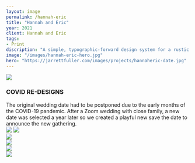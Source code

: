 ```yaml
---
layout: image
permalink: /hannah-eric
title: "Hannah and Eric"
year: 2021
client: Hannah and Eric
tags:
- Print
discription: "A simple, typographic-forward design system for a rustic spring wedding. We worked closely with the couple to create a typographic hierarchy for display content across print and digital assets as well as custom illlustrations. After the wedding was postponed due to COVID-19, we developed a playful redesign to invite guests to the new event."
image: "/images/hannah-eric-hero.jpg"
hero: "https://jarrettfuller.com/images/projects/hannaheric-date.jpg"
---
```



<img src="https://jarrettfuller.com/images/projects/hannaheric-date-covid.jpg">
<div class="right"><h3>COVID RE-DESIGNS</h3>The original wedding date had to be postponed due to the early months of the COVID-19 pandemic. After a Zoom wedding with close family, a new date was selected a year later so we created a playful new save the date to announce the new gathering.</div>
<section class="clear"></section>
<img src="https://jarrettfuller.com/images/projects/hannaheric-invite-1.jpg">

<img src="https://jarrettfuller.com/images/projects/hannaheric-web-1.png">

<div class="left"><img src="https://jarrettfuller.com/images/projects/hannaheric-web-2.png"></div>
<div class="right"><img src="https://jarrettfuller.com/images/projects/hannaheric-web-3.png"></div>
<section class="clear"></section>


<div class="left"><img src="https://jarrettfuller.com/images/projects/hannaheric-table-1.jpg"></div>
<div class="right"><img src="https://jarrettfuller.com/images/projects/hannaheric-table-2.jpg"></div>




